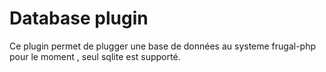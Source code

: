 # Database plugin

Ce plugin permet de plugger une base de données au systeme frugal-php
pour le moment , seul sqlite est supporté.